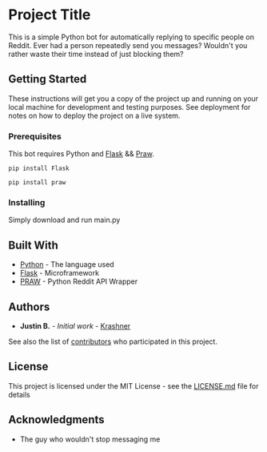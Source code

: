 # Project Title

This is a simple Python bot for automatically replying to specific people on Reddit. Ever had a person repeatedly send you messages? Wouldn't you rather waste their time instead of just blocking them?

## Getting Started

These instructions will get you a copy of the project up and running on your local machine for development and testing purposes. See deployment for notes on how to deploy the project on a live system.

### Prerequisites

This bot requires Python and [Flask](http://flask.pocoo.org/docs/1.0/installation/#install-flask) && [Praw](https://praw.readthedocs.io/en/latest/index.html).

```
pip install Flask

pip install praw
```

### Installing

Simply download and run main.py

## Built With

* [Python](http://www.dropwizard.io/1.0.2/docs/) - The language used
* [Flask](http://flask.pocoo.org/) - Microframework
* [PRAW](https://praw.readthedocs.io/en/latest) - Python Reddit API Wrapper

## Authors

* **Justin B.** - *Initial work* - [Krashner](https://github.com/Krashner)

See also the list of [contributors](https://github.com/Krashner/AutoReplyBot/contributors) who participated in this project.

## License

This project is licensed under the MIT License - see the [LICENSE.md](LICENSE.md) file for details

## Acknowledgments

* The guy who wouldn't stop messaging me
